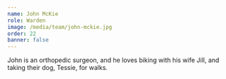 ```yaml
---
name: John McKie
role: Warden
image: /media/team/john-mckie.jpg
order: 22
banner: false
---
```

John is an orthopedic surgeon, and he loves biking with his wife Jill, and taking their dog, Tessie, for walks.
